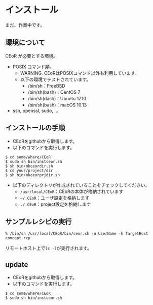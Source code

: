# インストール 

まだ、作業中です。

## 環境について
CEoR が必要とする環境。
* POSIX コマンド類。
  * WARNING. CEoRはPOSIXコマンド以外も利用しています.
  * 以下の環境でテストされています。
    * /bin/sh：FreeBSD
    * /bin/sh(bash)：CentOS 7
    * /bin/sh(dash)：Ubuntu 17.10
    * /bin/sh(bash)：macOS 10.13
* ssh, openssl, sudo, ...

## インストールの手順

* CEoRをgithubから取得します。
* 以下のコマンドを実行します。
```
$ cd some/where/CEoR
$ sudo sh bin/instceor.sh
$ sh bin/mkceordir.sh
$ cd your/project/dir
$ sh bin/mkceorprjdir.sh
```

* 以下のディレクトリが作成されていることをチェックしてください。
  * `/usr/local/CEoR`：CEoRの本体が格納されています
  * `~/.CEoR`：ユーザ設定を格納します
  * `./.CEoR`：project設定を格納します

## サンプルレシピの実行

```
% /bin/sh /usr/local/CEoR/bin/ceor.sh -u UserName -h TargetHost concept.rcp
```

リモートホスト上で`ls -l`が実行されます。

## update

* CEoRをgithubから取得します。
* 以下のコマンドを実行します。
```
$ cd some/where/CEoR
$ sudo sh bin/instceor.sh
```
